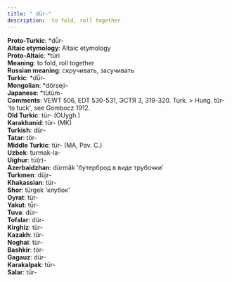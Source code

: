 ```yaml
---
title: " dür-"
description:  to fold, roll together
---
```


<strong>Proto-Turkic</strong>:  *dǖr-<br>
<strong>Altaic etymology</strong>:  Altaic etymology<br>
<strong> Proto-Altaic</strong>:  *tūri<br>
<strong>Meaning</strong>:  to fold, roll together<br>
<strong>Russian meaning</strong>:  скручивать, засучивать<br>
<strong>Turkic</strong>:  *dǖr-<br>
<strong>Mongolian</strong>:  *dörseji-<br>
<strong>Japanese</strong>:  *tùtùm-<br>
<strong>Comments</strong>:  VEWT 506, EDT 530-531, ЭСТЯ 3, 319-320. Turk. > Hung. tűr- 'to tuck', see Gombocz 1912.<br>
<strong>Old Turkic</strong>:  tür- (OUygh.)<br>
<strong>Karakhanid</strong>:  tür- (MK)<br>
<strong>Turkish</strong>:  dür-<br>
<strong>Tatar</strong>:  tör-<br>
<strong>Middle Turkic</strong>:  tür- (MA, Pav. C.)<br>
<strong>Uzbek</strong>:  turmak-la-<br>
<strong>Uighur</strong>:  tü(r)-<br>
<strong>Azerbaidzhan</strong>:  dürmäk 'бутерброд в виде трубочки'<br>
<strong>Turkmen</strong>:  düjr-<br>
<strong>Khakassian</strong>:  tür-<br>
<strong>Shor</strong>:  türgek 'клубок'<br>
<strong>Oyrat</strong>:  tür-<br>
<strong>Yakut</strong>:  tǖr-<br>
<strong>Tuva</strong>:  dür-<br>
<strong>Tofalar</strong>:  dür-<br>
<strong>Kirghiz</strong>:  tür-<br>
<strong>Kazakh</strong>:  tür-<br>
<strong>Noghai</strong>:  tür-<br>
<strong>Bashkir</strong>:  tör-<br>
<strong>Gagauz</strong>:  dür-<br>
<strong>Karakalpak</strong>:  tür-<br>
<strong>Salar</strong>:  tür-<br>


